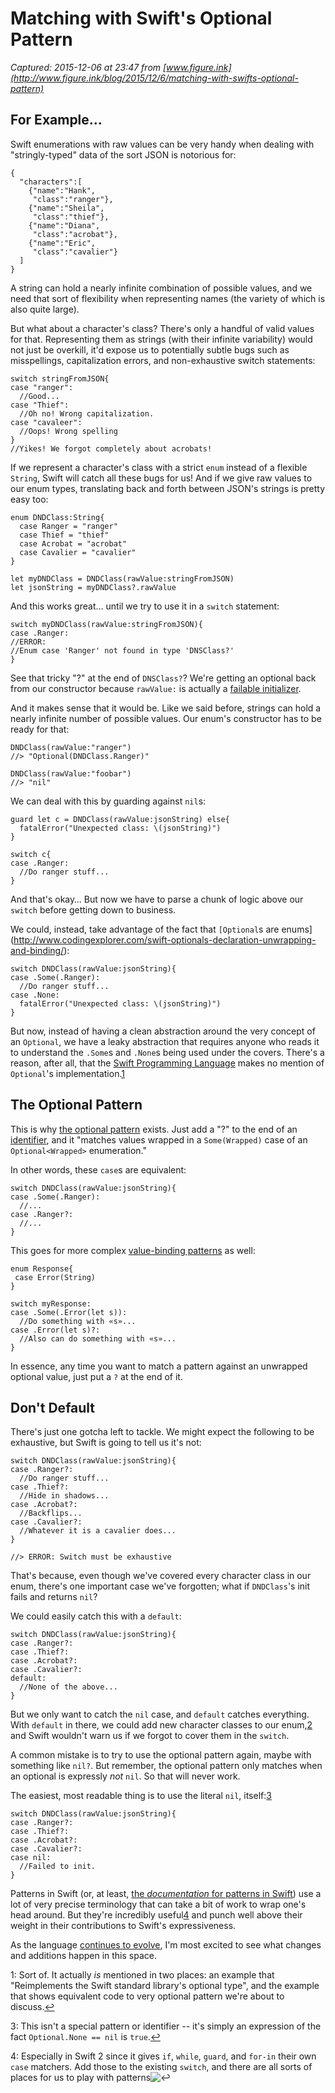 # Matching with Swift's Optional Pattern

_Captured: 2015-12-06 at 23:47 from [www.figure.ink](http://www.figure.ink/blog/2015/12/6/matching-with-swifts-optional-pattern)_

## For Example…

Swift enumerations with raw values can be very handy when dealing with "stringly-typed" data of the sort JSON is notorious for:
    
    
    {
      "characters":[
        {"name":"Hank",
         "class":"ranger"},
        {"name":"Sheila",
         "class":"thief"},
        {"name":"Diana",
         "class":"acrobat"},
        {"name":"Eric",
         "class":"cavalier"}
      ]
    }

A string can hold a nearly infinite combination of possible values, and we need that sort of flexibility when representing names (the variety of which is also quite large).

But what about a character's class? There's only a handful of valid values for that. Representing them as strings (with their infinite variability) would not just be overkill, it'd expose us to potentially subtle bugs such as misspellings, capitalization errors, and non-exhaustive switch statements:
    
    
    switch stringFromJSON{
    case "ranger":
      //Good...
    case "Thief":
      //Oh no! Wrong capitalization.
    case "cavaleer":
      //Oops! Wrong spelling
    }
    //Yikes! We forgot completely about acrobats!

If we represent a character's class with a strict `enum` instead of a flexible `String`, Swift will catch all these bugs for us! And if we give raw values to our enum types, translating back and forth between JSON's strings is pretty easy too:
    
    
    enum DNDClass:String{
      case Ranger = "ranger"
      case Thief = "thief"
      case Acrobat = "acrobat"
      case Cavalier = "cavalier"
    }
    
    let myDNDClass = DNDClass(rawValue:stringFromJSON)
    let jsonString = myDNDClass?.rawValue

And this works great… until we try to use it in a `switch` statement:
    
    
    switch myDNDClass(rawValue:stringFromJSON){
    case .Ranger:
    //ERROR:
    //Enum case 'Ranger' not found in type 'DNSClass?'
    }

See that tricky "?" at the end of `DNSClass?`? We're getting an optional back from our constructor because `rawValue:` is actually a [failable initializer](https://developer.apple.com/swift/blog/?id=17).

And it makes sense that it would be. Like we said before, strings can hold a nearly infinite number of possible values. Our enum's constructor has to be ready for that:
    
    
    DNDClass(rawValue:"ranger")
    //> "Optional(DNDClass.Ranger)"
    
    DNDClass(rawValue:"foobar")
    //> "nil"

We can deal with this by guarding against `nil`s:
    
    
    guard let c = DNDClass(rawValue:jsonString) else{
      fatalError("Unexpected class: \(jsonString)")
    }
    
    switch c{
    case .Ranger:
      //Do ranger stuff...
    }

And that's okay… But now we have to parse a chunk of logic above our `switch` before getting down to business.

We could, instead, take advantage of the fact that `[Optional`s are enums](http://www.codingexplorer.com/swift-optionals-declaration-unwrapping-and-binding/):
    
    
    switch DNDClass(rawValue:jsonString){
    case .Some(.Ranger):
      //Do ranger stuff...
    case .None:
      fatalError("Unexpected class: \(jsonString)")
    }

But now, instead of having a clean abstraction around the very concept of an `Optional`, we have a leaky abstraction that requires anyone who reads it to understand the `.Some`s and `.None`s being used under the covers. There's a reason, after all, that the [Swift Programming Language](https://developer.apple.com/library/mac/documentation/Swift/Conceptual/Swift_Programming_Language/index.html) makes no mention of `Optional`'s implementation.[1](http://www.figure.ink/blog/2015/12/6/)

## The Optional Pattern

This is why [the optional pattern](https://developer.apple.com/library/mac/documentation/Swift/Conceptual/Swift_Programming_Language/Patterns.html#//apple_ref/doc/uid/TP40014097-CH36-ID520) exists. Just add a "?" to the end of an [identifier](https://developer.apple.com/library/mac/documentation/Swift/Conceptual/Swift_Programming_Language/Patterns.html#//apple_ref/doc/uid/TP40014097-CH36-ID421), and it "matches values wrapped in a `Some(Wrapped)` case of an `Optional<Wrapped>` enumeration."

In other words, these `case`s are equivalent:
    
    
    switch DNDClass(rawValue:jsonString){
    case .Some(.Ranger):
      //...
    case .Ranger?:
      //...
    }

This goes for more complex [value-binding patterns](https://developer.apple.com/library/mac/documentation/Swift/Conceptual/Swift_Programming_Language/Patterns.html#//apple_ref/doc/uid/TP40014097-CH36-ID422) as well:
    
    
    enum Response{
     case Error(String)
    }
    
    switch myResponse:
    case .Some(.Error(let s)):
      //Do something with «s»...
    case .Error(let s)?:
      //Also can do something with «s»...
    }

In essence, any time you want to match a pattern against an unwrapped optional value, just put a `?` at the end of it.

## Don't Default

There's just one gotcha left to tackle. We might expect the following to be exhaustive, but Swift is going to tell us it's not:
    
    
    switch DNDClass(rawValue:jsonString){
    case .Ranger?:
      //Do ranger stuff...
    case .Thief?:
      //Hide in shadows...
    case .Acrobat?:
      //Backflips...
    case .Cavalier?:
      //Whatever it is a cavalier does...
    }
    
    //> ERROR: Switch must be exhaustive

That's because, even though we've covered every character class in our enum, there's one important case we've forgotten; what if `DNDClass`'s init fails and returns `nil`?

We could easily catch this with a `default`:
    
    
    switch DNDClass(rawValue:jsonString){
    case .Ranger?:
    case .Thief?:
    case .Acrobat?:
    case .Cavalier?:
    default:
      //None of the above...
    }

But we only want to catch the `nil` case, and `default` catches everything. With `default` in there, we could add new character classes to our enum,[2](http://www.figure.ink/blog/2015/12/6/) and Swift wouldn't warn us if we forgot to cover them in the `switch`.

A common mistake is to try to use the optional pattern again, maybe with something like `nil?`. But remember, the optional pattern only matches when an optional is expressly _not_ `nil`. So that will never work.

The easiest, most readable thing is to use the literal `nil`, itself:[3](http://www.figure.ink/blog/2015/12/6/)
    
    
    switch DNDClass(rawValue:jsonString){
    case .Ranger?:
    case .Thief?:
    case .Acrobat?:
    case .Cavalier?:
    case nil:
      //Failed to init.
    }

Patterns in Swift (or, at least, [the _documentation_ for patterns in Swift](https://developer.apple.com/library/mac/documentation/Swift/Conceptual/Swift_Programming_Language/Patterns.html)) use a lot of very precise terminology that can take a bit of work to wrap one's head around. But they're incredibly useful[4](http://www.figure.ink/blog/2015/12/6/) and punch well above their weight in their contributions to Swift's expressiveness.

As the language [continues to evolve](https://github.com/apple/swift-evolution), I'm most excited to see what changes and additions happen in this space.

1: Sort of. It actually _is_ mentioned in two places: an example that "Reimplements the Swift standard library's optional type", and the example that shows equivalent code to very optional pattern we're about to discuss.[↩︎](http://www.figure.ink/blog/2015/12/6/)

3: This isn't a special pattern or identifier -- it's simply an expression of the fact `Optional.None == nil` is `true`.[↩︎](http://www.figure.ink/blog/2015/12/6/)

4: Especially in Swift 2 since it gives `if`, `while`, `guard`, and `for-in` their own `case` matchers. Add those to the existing `switch`, and there are all sorts of places for us to play with patterns![↩︎](http://www.figure.ink/blog/2015/12/6/)
